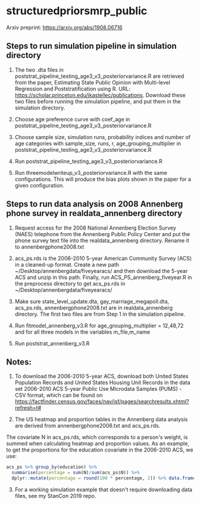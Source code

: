 # structuredpriorsmrp_public

Arxiv preprint: https://arxiv.org/abs/1908.06716

## Steps to run simulation pipeline in simulation directory
1. The two .dta files in poststrat_pipeline_testing_age3_v3_posteriorvariance.R are retrieved from the paper, Estimating State Public Opinion with Multi-level Regression and Poststratification using R. URL: https://scholar.princeton.edu/jkastellec/publications. Download these two files before running the simulation pipeline, and put them in the simulation directory.

2. Choose age preference curve with coef_age in poststrat_pipeline_testing_age3_v3_posteriorvariance.R

3. Choose sample size, simulation runs, probability indices and number of age categories with sample_size, runs, r, age_grouping_multiplier in poststrat_pipeline_testing_age3_v3_posteriorvariance.R

4. Run poststrat_pipeline_testing_age3_v3_posteriorvariance.R

5. Run threemodelwriteup_v3_posteriorvariance.R with the same configurations. This will produce the bias plots shown in the paper for a given configuration.


## Steps to run data analysis on 2008 Annenberg phone survey in realdata_annenberg directory
1. Request access for the 2008 National Annenberg Election Survey (NAES) telephone from the Annenberg Public Policy Center and put the phone survey text file into the realdata_annenberg directory. Rename it to annenbergphone2008.txt

2. acs_ps.rds is the 2006-2010 5-year American Community Survey (ACS) in a cleaned-up format. Create a new path ~/Desktop/annenbergdata/fiveyearacs/ and then download the 5-year ACS and unzip in this path. Finally, run ACS_PS_annenberg_fiveyear.R in the preprocess directory to get acs_ps.rds in ~/Desktop/annenbergdata/fiveyearacs/

3. Make sure state_level_update.dta, gay_marriage_megapoll.dta, acs_ps.rds, annenbergphone2008.txt are in realdata_annenberg directory. The first two files are from Step 1 in the simulation pipeline.

4. Run fitmodel_annenberg_v3.R for age_grouping_multiplier = 12,48,72 and for all three models in the variables m_file,m_name

5. Run poststrat_annenberg_v3.R

## Notes: 

1. To download the 2006-2010 5-year ACS, download both United States Population Records and United States Housing Unit Records in the data set 2006-2010 ACS 5-year Public Use Microdata Samples (PUMS) - CSV format, which can be found on https://factfinder.census.gov/faces/nav/jsf/pages/searchresults.xhtml?refresh=t#

2. The US heatmap and proportion tables in the Annenberg data analysis are derived from annenbergphone2008.txt and acs_ps.rds. 

The covariate N in acs_ps.rds, which corresponds to a person's weight, is summed when calculating heatmap and proportion values. As an example, to get the proportions for the education covariate in the 2006-2010 ACS, we use:

```R
acs_ps %>% group_by(education) %>% 
  summarise(percentage = sum(N)/sum(acs_ps$N)) %>% 
  dplyr::mutate(percentage = round(100 * percentage, 2)) %>% data.frame()
```

3. For a working simulation example that doesn't require downloading data files, see my StanCon 2019 repo.

